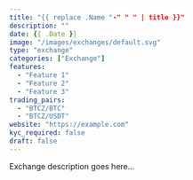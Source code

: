 ```yaml
---
title: "{{ replace .Name "-" " " | title }}"
description: ""
date: {{ .Date }}
image: "/images/exchanges/default.svg"
type: "exchange"
categories: ["Exchange"]
features:
  - "Feature 1"
  - "Feature 2"
  - "Feature 3"
trading_pairs:
  - "BTCZ/BTC"
  - "BTCZ/USDT"
website: "https://example.com"
kyc_required: false
draft: false
---
```


Exchange description goes here...
